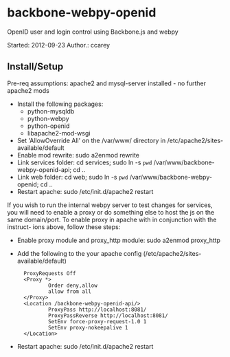 # backbone-webpy-openid #

OpenID user and login control using Backbone.js and webpy

Started: 2012-09-23
Author.: ccarey

## Install/Setup ##

Pre-req assumptions: apache2 and mysql-server installed - no further
apache2 mods

- Install the following packages:
    - python-mysqldb
    - python-webpy
    - python-openid
    - libapache2-mod-wsgi
- Set 'AllowOverride All' on the /var/www/ directory in 
  /etc/apache2/sites-available/default
- Enable mod rewrite: sudo a2enmod rewrite
- Link services folder: cd services; sudo ln -s `pwd` /var/www/backbone-webpy-openid-api; cd ..
- Link web folder: cd web; sudo ln -s `pwd` /var/www/backbone-webpy-openid; cd ..
- Restart apache: sudo /etc/init.d/apache2 restart

If you wish to run the internal webpy server to test changes for services, you
will need to enable a proxy or do something else to host the js on the same
domain/port. To enable proxy in apache with in conjunction with the instruct-
ions above, follow these steps:

- Enable proxy module and proxy\_http module: sudo a2enmod proxy\_http
- Add the following to the your apache config (/etc/apache2/sites-available/default)

        ProxyRequests Off
        <Proxy *>
                Order deny,allow
                allow from all
        </Proxy>
        <Location /backbone-webpy-openid-api/>
                ProxyPass http://localhost:8081/
                ProxyPassReverse http://localhost:8081/
                SetEnv force-proxy-request-1.0 1
                SetEnv proxy-nokeepalive 1
        </Location>

- Restart apache: sudo /etc/init.d/apache2 restart
